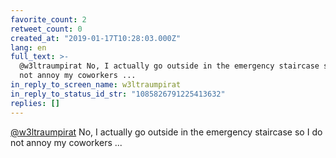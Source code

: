 ```yaml
---
favorite_count: 2
retweet_count: 0
created_at: "2019-01-17T10:28:03.000Z"
lang: en
full_text: >-
  @w3ltraumpirat No, I actually go outside in the emergency staircase so I do
  not annoy my coworkers ...
in_reply_to_screen_name: w3ltraumpirat
in_reply_to_status_id_str: "1085826791225413632"
replies: []
---
```


[@w3ltraumpirat](https://twitter.com/w3ltraumpirat) No, I actually go outside in
the emergency staircase so I do not annoy my coworkers ...
